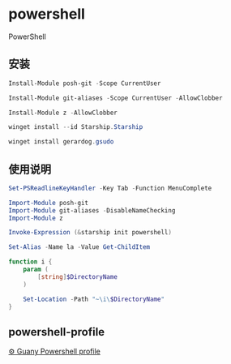 # powershell

PowerShell

## 安装

```powershell
Install-Module posh-git -Scope CurrentUser
```

```powershell
Install-Module git-aliases -Scope CurrentUser -AllowClobber
```

```powershell
Install-Module z -AllowClobber
```

```powershell
winget install --id Starship.Starship
```

```powershell
winget install gerardog.gsudo
```

## 使用说明

```powershell
Set-PSReadlineKeyHandler -Key Tab -Function MenuComplete
```

```powershell
Import-Module posh-git
Import-Module git-aliases -DisableNameChecking
Import-Module z
```

```powershell
Invoke-Expression (&starship init powershell)
```

```powershell
Set-Alias -Name la -Value Get-ChildItem
```

```powershell
function i {
    param (
        [string]$DirectoryName
    )

    Set-Location -Path "~\i\$DirectoryName"
}
```

## powershell-profile

[⚙︎ Guany Powershell profile](https://github.com/tlyboy/powershell-profile/)
